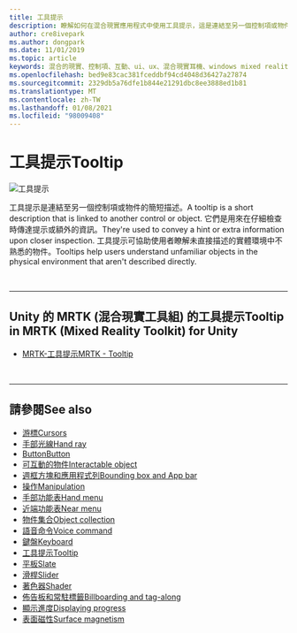 ```yaml
---
title: 工具提示
description: 瞭解如何在混合現實應用程式中使用工具提示，這是連結至另一個控制項或物件的簡短描述。
author: cre8ivepark
ms.author: dongpark
ms.date: 11/01/2019
ms.topic: article
keywords: 混合的現實、控制項、互動、ui、ux、混合現實耳機、windows mixed reality 耳機、虛擬實境耳機、HoloLens、工具提示、MRTK、混合現實工具組
ms.openlocfilehash: bed9e83cac381fceddbf94cd4048d36427a27874
ms.sourcegitcommit: 2329db5a76dfe1b844e21291dbc8ee3888ed1b81
ms.translationtype: MT
ms.contentlocale: zh-TW
ms.lasthandoff: 01/08/2021
ms.locfileid: "98009408"
---
```

# <a name="tooltip"></a><span data-ttu-id="78a55-104">工具提示</span><span class="sxs-lookup"><span data-stu-id="78a55-104">Tooltip</span></span>

![工具提示](images/UX_Hero_Tooltip.jpg)

<span data-ttu-id="78a55-106">工具提示是連結至另一個控制項或物件的簡短描述。</span><span class="sxs-lookup"><span data-stu-id="78a55-106">A tooltip is a short description that is linked to another control or object.</span></span> <span data-ttu-id="78a55-107">它們是用來在仔細檢查時傳達提示或額外的資訊。</span><span class="sxs-lookup"><span data-stu-id="78a55-107">They're used to convey a hint or extra information upon closer inspection.</span></span> <span data-ttu-id="78a55-108">工具提示可協助使用者瞭解未直接描述的實體環境中不熟悉的物件。</span><span class="sxs-lookup"><span data-stu-id="78a55-108">Tooltips help users understand unfamiliar objects in the physical environment that aren't described directly.</span></span> 

<br>

---

## <a name="tooltip-in-mrtk-mixed-reality-toolkit-for-unity"></a><span data-ttu-id="78a55-109">Unity 的 MRTK (混合現實工具組) 的工具提示</span><span class="sxs-lookup"><span data-stu-id="78a55-109">Tooltip in MRTK (Mixed Reality Toolkit) for Unity</span></span>

* [<span data-ttu-id="78a55-110">MRTK-工具提示</span><span class="sxs-lookup"><span data-stu-id="78a55-110">MRTK - Tooltip</span></span>](https://microsoft.github.io/MixedRealityToolkit-Unity/Documentation/README_Tooltip.html)

<br>

---

## <a name="see-also"></a><span data-ttu-id="78a55-111">請參閱</span><span class="sxs-lookup"><span data-stu-id="78a55-111">See also</span></span>

* [<span data-ttu-id="78a55-112">游標</span><span class="sxs-lookup"><span data-stu-id="78a55-112">Cursors</span></span>](cursors.md)
* [<span data-ttu-id="78a55-113">手部光線</span><span class="sxs-lookup"><span data-stu-id="78a55-113">Hand ray</span></span>](point-and-commit.md)
* [<span data-ttu-id="78a55-114">Button</span><span class="sxs-lookup"><span data-stu-id="78a55-114">Button</span></span>](button.md)
* [<span data-ttu-id="78a55-115">可互動的物件</span><span class="sxs-lookup"><span data-stu-id="78a55-115">Interactable object</span></span>](interactable-object.md)
* [<span data-ttu-id="78a55-116">週框方塊和應用程式列</span><span class="sxs-lookup"><span data-stu-id="78a55-116">Bounding box and App bar</span></span>](app-bar-and-bounding-box.md)
* [<span data-ttu-id="78a55-117">操作</span><span class="sxs-lookup"><span data-stu-id="78a55-117">Manipulation</span></span>](direct-manipulation.md)
* [<span data-ttu-id="78a55-118">手部功能表</span><span class="sxs-lookup"><span data-stu-id="78a55-118">Hand menu</span></span>](hand-menu.md)
* [<span data-ttu-id="78a55-119">近端功能表</span><span class="sxs-lookup"><span data-stu-id="78a55-119">Near menu</span></span>](near-menu.md)
* [<span data-ttu-id="78a55-120">物件集合</span><span class="sxs-lookup"><span data-stu-id="78a55-120">Object collection</span></span>](object-collection.md)
* [<span data-ttu-id="78a55-121">語音命令</span><span class="sxs-lookup"><span data-stu-id="78a55-121">Voice command</span></span>](voice-input.md)
* [<span data-ttu-id="78a55-122">鍵盤</span><span class="sxs-lookup"><span data-stu-id="78a55-122">Keyboard</span></span>](keyboard.md)
* [<span data-ttu-id="78a55-123">工具提示</span><span class="sxs-lookup"><span data-stu-id="78a55-123">Tooltip</span></span>](tooltip.md)
* [<span data-ttu-id="78a55-124">平板</span><span class="sxs-lookup"><span data-stu-id="78a55-124">Slate</span></span>](slate.md)
* [<span data-ttu-id="78a55-125">滑桿</span><span class="sxs-lookup"><span data-stu-id="78a55-125">Slider</span></span>](slider.md)
* [<span data-ttu-id="78a55-126">著色器</span><span class="sxs-lookup"><span data-stu-id="78a55-126">Shader</span></span>](shader.md)
* [<span data-ttu-id="78a55-127">佈告板和常駐標籤</span><span class="sxs-lookup"><span data-stu-id="78a55-127">Billboarding and tag-along</span></span>](billboarding-and-tag-along.md)
* [<span data-ttu-id="78a55-128">顯示進度</span><span class="sxs-lookup"><span data-stu-id="78a55-128">Displaying progress</span></span>](progress.md)
* [<span data-ttu-id="78a55-129">表面磁性</span><span class="sxs-lookup"><span data-stu-id="78a55-129">Surface magnetism</span></span>](surface-magnetism.md)
